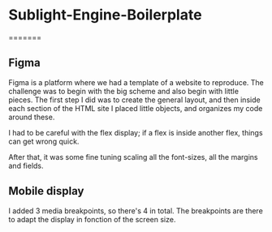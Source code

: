 # Sublight-Engine-Boilerplate

=======

## Figma
Figma is a platform where we had a template of a website to reproduce. The challenge was to begin with the big scheme and also begin with little pieces. The first step I did was to create the general layout, and then inside each section of the HTML site I placed little objects, and organizes my code around these. 

I had to be careful with the flex display; if a flex is inside another flex, things can get wrong quick. 

After that, it was some fine tuning scaling all the font-sizes, all the margins and fields. 

## Mobile display
I added 3 media breakpoints, so there's 4 in total. The breakpoints are there to adapt the display in fonction of the screen size. 

